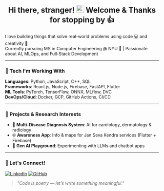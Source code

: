 ### <div align="center"> <h2>Hi there, stranger! <img src="https://media.giphy.com/media/hvRJCLFzcasrR4ia7z/giphy.gif" width="25px"> Welcome & Thanks for stopping by 👍</h2> </div> 

I love building things that solve real-world problems using code 💻 and creativity 🎨  
Currently pursuing MS in Computer Engineering @ NYU 🗽 | Passionate about AI, MLOps, and Full-Stack Development

---

### 🔧 Tech I'm Working With
**Languages**: Python, JavaScript, C++, SQL  
**Frameworks**: React.js, Node.js, Firebase, FastAPI, Flutter  
**ML Tools**: PyTorch, TensorFlow, ONNX, MLflow, DVC  
**DevOps/Cloud**: Docker, GCP, GitHub Actions, CI/CD  

---

### 🔬 Projects & Research Interests
- 🧠 **Multi-Disease Diagnosis System**: AI for cardiology, dermatology & radiology
- 🌐 **Awareness App**: Info & maps for Jan Seva Kendra services (Flutter + Firebase)
- 🤖 **Gen AI Playground**: Experimenting with LLMs and chatbot apps

---

### 💬 Let's Connect!
[![LinkedIn](https://img.shields.io/badge/LinkedIn-blue?style=flat&logo=linkedin)](https://linkedin.com/in/shabadvaswani)
[![GitHub](https://img.shields.io/badge/GitHub-black?style=flat&logo=github)](https://github.com/shabadvaswani)

> *"Code is poetry — let's write something meaningful."*
